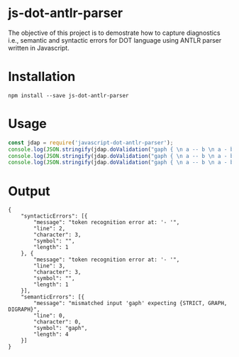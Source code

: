 # js-dot-antlr-parser
The objective of this project is to demostrate how to capture diagnostics i.e., semantic and syntactic errors for DOT language using ANTLR parser written in Javascript.

# Installation
```script
npm install --save js-dot-antlr-parser
```

# Usage
```javascript
const jdap = require('javascript-dot-antlr-parser');
console.log(JSON.stringify(jdap.doValidation("gaph { \n a -- b \n a - b \n b - a [color=blue] \n }")));
console.log(JSON.stringify(jdap.doValidation("gaph { \n a -- b \n a - b \n b - a [color=blue] \n }").semanticErrors));
console.log(JSON.stringify(jdap.doValidation("gaph { \n a -- b \n a - b \n b - a [color=blue] \n }").syntacticErrors));
```

# Output
```
{
	"syntacticErrors": [{
		"message": "token recognition error at: '- '",
		"line": 2,
		"character": 3,
		"symbol": "",
		"length": 1
	}, {
		"message": "token recognition error at: '- '",
		"line": 3,
		"character": 3,
		"symbol": "",
		"length": 1
	}],
	"semanticErrors": [{
		"message": "mismatched input 'gaph' expecting {STRICT, GRAPH, DIGRAPH}",
		"line": 0,
		"character": 0,
		"symbol": "gaph",
		"length": 4
	}]
}
```
